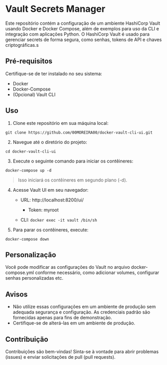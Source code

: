 # Vault Secrets Manager

Este repositório contém a configuração de um ambiente HashiCorp Vault usando Docker e Docker Compose, além de exemplos para uso da CLI e integração com aplicações Python. O HashiCorp Vault é usado para gerenciar secrets de forma segura, como senhas, tokens de API e chaves criptográficas.s

## Pré-requisitos

Certifique-se de ter instalado no seu sistema:

* Docker
* Docker-Compose
* (Opcional) Vault CLI

## Uso

1. Clone este repositório em sua máquina local:

```
git clone https://github.com/00MOREIRA00/docker-vault-cli-ui.git
```

2. Navegue até o diretório do projeto:
```
cd docker-vault-cli-ui
```

3. Execute o seguinte comando para iniciar os contêineres:
```
docker-compose up -d
```
> Isso iniciará os contêineres em segundo plano (-d).


4. Acesse Vault UI em seu navegador:
    * URL: http://localhost:8200/ui/
        
       * Token: myroot
    
    * CLI: `docker exec -it vault /bin/sh`

5. Para parar os contêineres, execute:

```
docker-compose down
```

## Personalização

Você pode modificar as configurações do Vault no arquivo docker-compose.yml conforme necessário, como adicionar volumes, configurar senhas personalizadas etc.

## Avisos

* Não utilize essas configurações em um ambiente de produção sem adequada segurança e configuração.
As credenciais padrão são fornecidas apenas para fins de demonstração. 
* Certifique-se de alterá-las em um ambiente de produção.

## Contribuição

Contribuições são bem-vindas! Sinta-se à vontade para abrir problemas (issues) e enviar solicitações de pull (pull requests).












